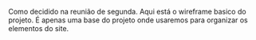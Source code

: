 Como decidido na reunião de segunda. Aqui está o wireframe basico do projeto. É apenas uma base do projeto onde usaremos para organizar os elementos do site.